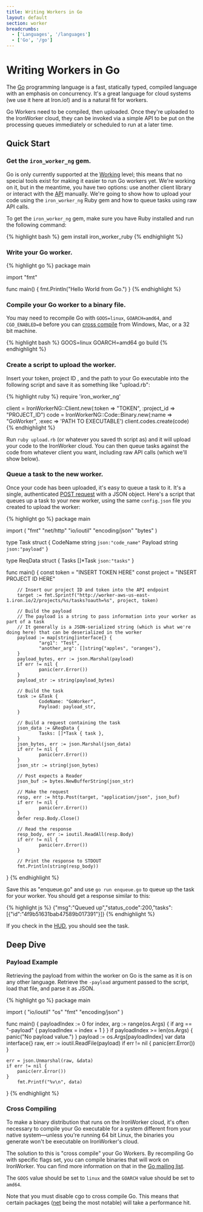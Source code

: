 ```yaml
---
title: Writing Workers in Go
layout: default
section: worker
breadcrumbs:
  - ['Languages', '/languages']
  - ['Go', '/go']
---
```


# Writing Workers in Go

The [Go](http://www.golang.org) programming language is a fast, statically 
typed, compiled language with an emphasis on concurrency. It's a great language 
for cloud systems (we use it here at Iron.io!) and is a natural fit for workers.

Go Workers need to be compiled, then uploaded. Once they're uploaded to the 
IronWorker cloud, they can be invoked via a simple API to be put on the 
processing queues immediately or scheduled to run at a later time.

## Quick Start

### Get the `iron_worker_ng` gem.

Go is only currently supported at the [Working](/worker/languages) level; this 
means that no special tools exist for making it easier to run Go workers yet. 
We're working on it, but in the meantime, you have two options: use another 
client library or interact with the [API](/worker/reference/api) manually. 
We're going to show how to upload your code using the `iron_worker_ng` Ruby 
gem and how to queue tasks using raw API calls.

To get the `iron_worker_ng` gem, make sure you have Ruby installed and run the 
following command:

{% highlight bash %}
gem install iron_worker_ruby
{% endhighlight %}

### Write your Go worker.

{% highlight go %}
package main

import "fmt"

func main() {
        fmt.Println("Hello World from Go.")
}
{% endhighlight %}

### Compile your Go worker to a binary file.

You may need to recompile Go with `GOOS=linux`, `GOARCH=amd64`, and 
`CGO_ENABLED=0` before you can [cross compile](#cross_compiling) from Windows, Mac, or a 32 bit 
machine.

{% highlight bash %}
GOOS=linux GOARCH=amd64 go build
{% endhighlight %}

### Create a script to upload the worker.

Insert your token, project ID , and the path to your Go executable into the 
following script and save it as something like "upload.rb":

{% highlight ruby %}
require 'iron_worker_ng'

client = IronWorkerNG::Client.new(:token => "TOKEN", :project_id => "PROJECT_ID")
code = IronWorkerNG::Code::Binary.new(:name => "GoWorker", :exec => 'PATH TO EXECUTABLE')
client.codes.create(code)
{% endhighlight %}

Run `ruby upload.rb` (or whatever you saved th script as) and it will upload 
your code to the IronWorker cloud. You can then queue tasks against the code 
from whatever client you want, including raw API calls (which we'll show below).

### Queue a task to the new worker.

Once your code has been uploaded, it's easy to queue a task to it. It's a single, 
authenticated [POST request](/worker/reference/api/#queue_a_task) with a JSON 
object. Here's a script that queues up a task to your new worker, using the same 
`config.json` file you created to upload the worker:

{% highlight go %}
package main

import (
        "fmt"
        "net/http"
        "io/ioutil"
        "encoding/json"
        "bytes"
)

type Task struct {
        CodeName string `json:"code_name"`
        Payload string `json:"payload"`
}

type ReqData struct {
        Tasks []*Task `json:"tasks"`
}

func main() {
        const token = "INSERT TOKEN HERE"
        const project = "INSERT PROJECT ID HERE"

        // Insert our project ID and token into the API endpoint
        target := fmt.Sprintf("http://worker-aws-us-east-1.iron.io/2/projects/%s/tasks?oauth=%s", project, token)

        // Build the payload
        // The payload is a string to pass information into your worker as part of a task
        // It generally is a JSON-serialized string (which is what we're doing here) that can be deserialized in the worker
        payload := map[string]interface{} {
                "arg1": "Test",
                "another_arg": []string{"apples", "oranges"},
        }
        payload_bytes, err := json.Marshal(payload)
        if err != nil {
                panic(err.Error())
        }
        payload_str := string(payload_bytes)

        // Build the task
        task := &Task {
                CodeName: "GoWorker",
                Payload: payload_str,
        }

        // Build a request containing the task
        json_data := &ReqData {
                Tasks: []*Task { task },
        }
        json_bytes, err := json.Marshal(json_data)
        if err != nil {
                panic(err.Error())
        }
        json_str := string(json_bytes)

        // Post expects a Reader
        json_buf := bytes.NewBufferString(json_str)

        // Make the request
        resp, err := http.Post(target, "application/json", json_buf)
        if err != nil {
                panic(err.Error())
        }
        defer resp.Body.Close()

        // Read the response
        resp_body, err := ioutil.ReadAll(resp.Body)
        if err != nil {
                panic(err.Error())
        }

        // Print the response to STDOUT
        fmt.Println(string(resp_body))
}
{% endhighlight %}

Save this as "enqueue.go" and use `go run enqueue.go` to queue up the task for 
your worker. You should get a response similar to this:

{% highlight js %}
{"msg":"Queued up","status_code":200,"tasks":[{"id":"4f9b51631bab47589b017391"}]}
{% endhighlight %}

If you check in the [HUD](https://hud.iron.io), you should see the task.

## Deep Dive

### Payload Example

Retrieving the payload from within the worker on Go is the same as it is on any 
other language. Retrieve the `-payload` argument passed to the script, load that 
file, and parse it as JSON.

{% highlight go %}
package main

import (
        "io/ioutil"
        "os"
        "fmt"
        "encoding/json"
)

func main() {
        payloadIndex := 0
        for index, arg := range(os.Args) {
                if arg == "-payload" {
                        payloadIndex = index + 1
                }
        }
        if payloadIndex >= len(os.Args) {
                panic("No payload value.")
        }
        payload := os.Args[payloadIndex]
        var data interface{}
        raw, err := ioutil.ReadFile(payload)
	if err != nil {
		panic(err.Error())
	}

	err = json.Unmarshal(raw, &data)
	if err != nil {
		panic(err.Error())
	}
        fmt.Printf("%v\n", data)
}
{% endhighlight %}

### Cross Compiling

To make a binary distribution that runs on the IronWorker cloud, it's often 
necessary to compile your Go executable for a system different from your 
native system&mdash;unless you're running 64 bit Linux, the binaries you 
generate won't be executable on IronWorker's cloud.

The solution to this is "cross compile" your Go Workers. By recompiling 
Go with specific flags set, you can compile binaries that will work on 
IronWorker. You can find more information on that in the [Go mailing list](https://groups.google.com/d/topic/golang-nuts/dQxQ9O7u11g/discussion).

The `GOOS` value should be set to `linux` and the `GOARCH` value should be 
set to `amd64`.

Note that you must disable cgo to cross compile Go. This means that certain 
packages ([net](http://www.golang.org/pkg/net) being the most notable) will 
take a performance hit.
